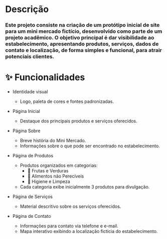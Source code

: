 <h1>Descrição</h1>
<h3>
  Este projeto consiste na criação de um protótipo inicial de site para um mini mercado fictício, desenvolvido como parte de um projeto acadêmico.
  O objetivo principal é dar visibilidade ao estabelecimento, apresentando produtos, serviços, dados de contato e localização, de forma simples e funcional, para atrair potenciais clientes.
</h3>

<h1>✨ Funcionalidades</h1>

* Identidade visual
  * Logo, paleta de cores e fontes padronizadas.

* Página Inicial
  * Destaque dos principais produtos e serviços oferecidos.

* Página Sobre
  * Breve história do Mini Mercado.
  * Informações sobre o que pode ser encontrado no estabelecimento.

* Página de Produtos
  * Produtos organizados em categorias:
    * 🥬 Frutas e Verduras
    * 🍚 Alimentos não Perecíveis
    * 🧴 Higiene e Limpeza
  * Cada categoria exibe inicialmente 3 produtos para divulgação.

* Página de Serviços
  * Material descritivo sobre os serviços oferecidos.

* Página de Contato
  * Informações para contato via telefone e e-mail.
  * Mapa interativo exibindo a localização fictícia do estabelecimento.
